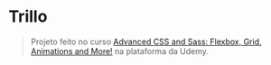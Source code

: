 # Trillo

> Projeto feito no curso [Advanced CSS and Sass: Flexbox, Grid, Animations and More!](https://www.udemy.com/course/advanced-css-and-sass/) na plataforma da Udemy.
